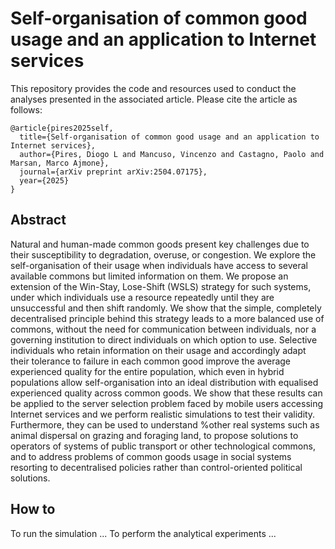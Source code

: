 # Self-organisation of common good usage and an application to Internet services
This repository provides the code and resources used to conduct the analyses presented in the associated article.
Please cite the article as follows:
```
@article{pires2025self,
  title={Self-organisation of common good usage and an application to Internet services},
  author={Pires, Diogo L and Mancuso, Vincenzo and Castagno, Paolo and Marsan, Marco Ajmone},
  journal={arXiv preprint arXiv:2504.07175},
  year={2025}
}
```
## Abstract
Natural and human-made common goods present key challenges due to their susceptibility to degradation, overuse, or congestion. We explore the self-organisation of their usage when individuals have access to several available commons but limited information on them. We propose an extension of the Win-Stay, Lose-Shift (WSLS) strategy for such systems, under which individuals use a resource repeatedly until they are unsuccessful and then shift randomly.
We show that the simple, completely decentralised principle behind this strategy leads to a more balanced use of commons, without the need for communication between individuals, nor a governing institution to direct individuals on which option to use.
Selective individuals who retain information on their usage and accordingly adapt their tolerance to failure in each common good improve the average experienced quality for the entire population, which even in hybrid populations allow self-organisation into an ideal distribution with equalised experienced quality across common goods.
We show that these results can be applied to the server selection problem faced by mobile users accessing Internet services and we perform realistic simulations to test their validity. Furthermore, they can be used to understand %other real systems such as animal dispersal on grazing and foraging land, to propose solutions to operators of systems of public transport or other technological commons, and to address problems of common goods usage in social systems resorting to decentralised policies rather than control-oriented political solutions.

## How to
To run the simulation ...
To perform the analytical experiments ...
